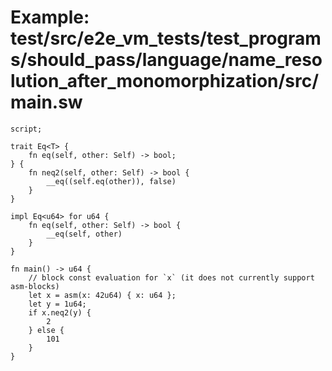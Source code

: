 # Example: test/src/e2e_vm_tests/test_programs/should_pass/language/name_resolution_after_monomorphization/src/main.sw

```sway
script;

trait Eq<T> {
    fn eq(self, other: Self) -> bool;
} {
    fn neq2(self, other: Self) -> bool {
        __eq((self.eq(other)), false)
    }
}

impl Eq<u64> for u64 {
    fn eq(self, other: Self) -> bool {
        __eq(self, other)
    }
}

fn main() -> u64 {
    // block const evaluation for `x` (it does not currently support asm-blocks)
    let x = asm(x: 42u64) { x: u64 };
    let y = 1u64;
    if x.neq2(y) {
        2
    } else {
        101
    }
}
```
